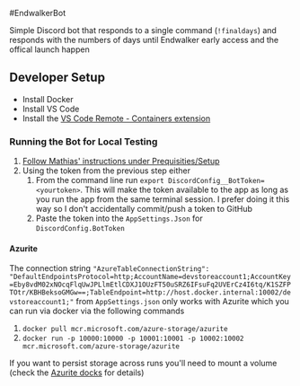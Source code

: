 #EndwalkerBot

Simple Discord bot that responds to a single command (`!finaldays`) and responds with the numbers of days until Endwalker early access and the offical launch happen

## Developer Setup

* Install Docker
* Install VS Code
* Install the [VS Code Remote - Containers extension](https://marketplace.visualstudio.com/items?itemName=ms-vscode-remote.remote-containers)

### Running the Bot for Local Testing

1. [Follow Mathias' instructions under Prequisities/Setup](https://brandewinder.com/2021/10/30/fsharp-discord-bot/)
1. Using the token from the previous step either
    1. From the command line run `export DiscordConfig__BotToken=<yourtoken>`. This will make the token available to the app as long as you run the app from the same terminal session. I prefer doing it this way so I don't accidentally commit/push a token to GitHub
    1. Paste the token into the `AppSettings.Json` for `DiscordConfig.BotToken`

#### Azurite

The connection string `"AzureTableConnectionString": "DefaultEndpointsProtocol=http;AccountName=devstoreaccount1;AccountKey=Eby8vdM02xNOcqFlqUwJPLlmEtlCDXJ1OUzFT50uSRZ6IFsuFq2UVErCz4I6tq/K1SZFPTOtr/KBHBeksoGMGw==;TableEndpoint=http://host.docker.internal:10002/devstoreaccount1;"` from `AppSettings.json` only works with Azurite which you can run via docker via the following commands

1. `docker pull mcr.microsoft.com/azure-storage/azurite`
1. `docker run -p 10000:10000 -p 10001:10001 -p 10002:10002 mcr.microsoft.com/azure-storage/azurite`

If you want to persist storage across runs you'll need to mount a volume (check the [Azurite docks](https://docs.microsoft.com/en-us/azure/storage/common/storage-use-azurite?tabs=docker-hub) for details)
